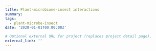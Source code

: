 ```yaml
---
title: Plant-microbiome-insect interactions
summary: 
tags:
  - plant-microbe-insect
date: '2020-01-01T00:00:00Z'

# Optional external URL for project (replaces project detail page).
external_link: ''
---
```


